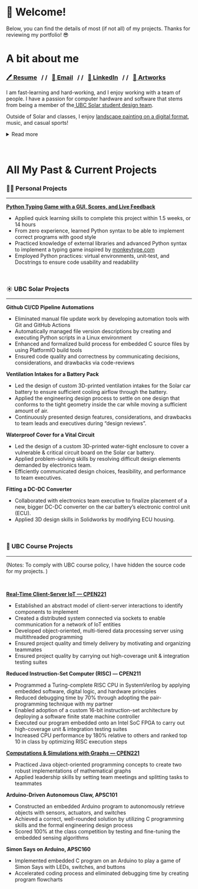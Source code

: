 # 👋 Welcome! 
Below, you can find the details of most (if not all) of my projects. Thanks for reviewing my portfolio! 😎
# A bit about me
### [🖊️ Resume](https://drive.google.com/file/d/1EUkp7UoIuRPeIUY1dyqDHfLYXq3VJ5aJ/view?usp=sharing)&nbsp;&nbsp;&nbsp;/&nbsp;/&nbsp;&nbsp;&nbsp;[📩 Email](mailto:michaellin0902@gmail.com)&nbsp;&nbsp;&nbsp;/&nbsp;/&nbsp;&nbsp;&nbsp;[📘 LinkedIn](https://www.linkedin.com/in/lisong-michael-lin/)&nbsp;&nbsp;&nbsp;/&nbsp;/&nbsp;&nbsp;&nbsp;[🎨 Artworks](https://github.com/m1chellelinn/m1chellelinn/blob/939ea291932c3ab1c58e49702ff3c69864b2a7f8/artwork/description.md)

 I am fast-learning and hard-working, and I enjoy working with a team of people. I have a passion for computer hardware and software that stems from being a member of the[ UBC Solar student design team](https://ubcsolar.com/). 
 
 Outside of Solar and classes, I enjoy [landscape painting on a digital format](https://github.com/m1chellelinn/m1chellelinn/blob/939ea291932c3ab1c58e49702ff3c69864b2a7f8/artwork/description.md), music, and casual sports!
<details>
  <summary> Read more
  </summary>
 
  - From this short time studying at UBC, I’m already competent in languages such as C, C++, Java, Python, and SystemVerilog; and practices such as embedded programming basics, testing, thread safety, documentation, and much more. At UBC Solar, I’m constantly awed by the size and complexity of circuits and firmware that go into controlling the solar car battery I’m working on.
 
  - I enjoy playing the trombone and piano. My profile picture to the left is actually taken from one of our band concerts.

  - I love cycling to school and around Vancouver, skiing at Cypress and Seymour (but it's so expensive), and swimming.
</details>


&nbsp;


# All My Past & Current Projects

### 👨‍💻 Personal Projects

---

**[Python Typing Game with a GUI, Scores, and Live Feedback](https://github.com/m1chellelinn/typing-game)**
- Applied quick learning skills to complete this project within 1.5 weeks, or 14 hours
- From zero experience, learned Python syntax to be able to implement correct programs with good style
- Practiced knowledge of external libraries and advanced Python syntax to implement a typing game inspired by [monkeytype.com](https://monkeytype.com)
- Employed Python practices: virtual environments, unit-test, and Docstrings to ensure code usability and readability



&nbsp;

### ☀️ UBC Solar Projects

---

**Github CI/CD Pipeline Automations** 
- Eliminated manual file update work by developing automation tools with Git and GitHub Actions
- Automatically managed file version descriptions by creating and executing Python scripts in a Linux environment
- Enhanced and formalized build process for embedded C source files by using PlatformIO build tools  
- Ensured code quality and correctness by communicating decisions, considerations, and drawbacks via code-reviews 


**Ventilation Intakes for a Battery Pack**

- Led the design of custom 3D-printed ventilation intakes for the Solar car battery to ensure sufficient cooling airflow through the battery.
- Applied the engineering design process to settle on one design that conforms to the tight geometry inside the car while moving a sufficient amount of air.
- Continuously presented design features, considerations, and drawbacks to team leads and executives during “design reviews”.

**Waterproof Cover for a Vital Circuit**

- Led the design of a custom 3D-printed water-tight enclosure to cover a vulnerable & critical circuit board on the Solar car battery.
- Applied problem-solving skills by resolving difficult design elements demanded by electronics team.
- Efficiently communicated design choices, feasibility, and performance to team executives.

**Fitting a DC-DC Converter**

- Collaborated with electronics team executive to finalize placement of a new, bigger DC-DC converter on the car battery’s electronic control unit (ECU).
- Applied 3D design skills in Solidworks by modifying ECU housing.




&nbsp;

### 🏫 UBC Course Projects

---
(Notes: To comply with UBC course policy, I have hidden the source code for my projects. )

&nbsp;

[**Real-Time Client-Server IoT — CPEN221**](https://cpen221ubc.notion.site/MP3-IoT-Data-Analytics-f2b1469b01984c2aa9b7dd673dc6b74f)

- Established an abstract model of client-server interactions to identify components to implement 
- Created a distributed system connected via sockets to enable communication for a network of IoT entities
- Developed object-oriented, multi-tiered data processing server using multithreaded programming 
- Ensured project quality and timely delivery by motivating and organizing teammates
- Ensured project quality by carrying out high-coverage unit & integration testing suites

**Reduced Instruction-Set Computer (RISC) — CPEN211**

- Programmed a Turing-complete RISC CPU in SystemVerilog by applying embedded software, digital logic, and hardware principles
- Reduced debugging time by 70% through adopting the pair-programming technique with my partner
- Enabled adoption of a custom 16-bit instruction-set architecture by deploying a software finite state machine controller
- Executed our program embedded onto an Intel SoC FPGA to carry out high-coverage unit & integration testing suites
- Increased CPU performance by 180% relative to others and ranked top 10 in class by optimizing RISC execution steps


[**Computations & Simulations with Graphs — CPEN221**](https://cpen221ubc.notion.site/MP2-Graphs-Sea-Levels-Mind-Boggles-85789d5808aa4ebf8ab1f30e88059a1a)
- Practiced Java object-oriented programming concepts to create two robust implementations of mathematical graphs
- Applied leadership skills by setting team meetings and splitting tasks to teammates

**Arduino-Driven Autonomous Claw, APSC101**
- Constructed an embedded Arduino program to autonomously retrieve objects with sensors, actuators, and switches 
- Achieved a correct, well-rounded solution by utilizing C programming skills and the formal engineering design process 
- Scored 100% at the class competition by testing and fine-tuning the embedded sensing algorithms 

**Simon Says on Arduino, APSC160**
- Implemented embedded C program on an Arduino to play a game of Simon Says with LEDs, switches, and buttons
- Accelerated coding process and eliminated debugging time by creating program flowcharts 

